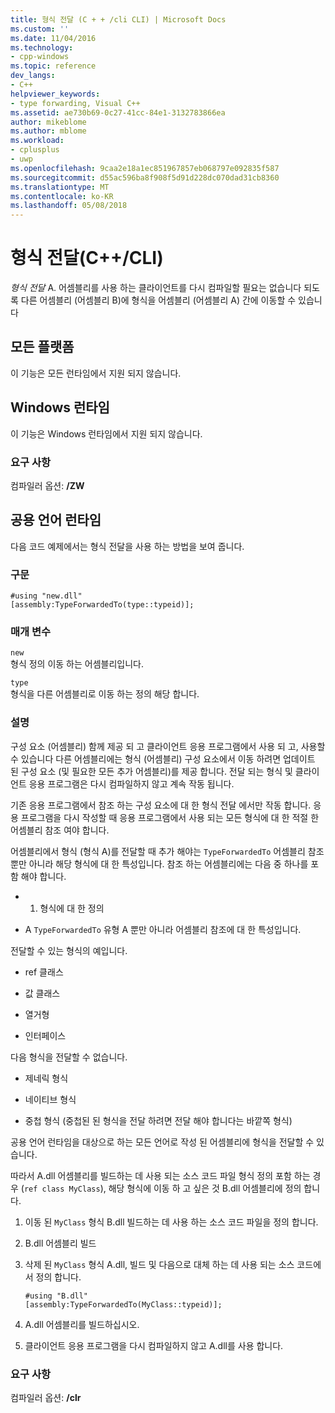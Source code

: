 ```yaml
---
title: 형식 전달 (C + + /cli CLI) | Microsoft Docs
ms.custom: ''
ms.date: 11/04/2016
ms.technology:
- cpp-windows
ms.topic: reference
dev_langs:
- C++
helpviewer_keywords:
- type forwarding, Visual C++
ms.assetid: ae730b69-0c27-41cc-84e1-3132783866ea
author: mikeblome
ms.author: mblome
ms.workload:
- cplusplus
- uwp
ms.openlocfilehash: 9caa2e18a1ec851967857eb068797e092835f587
ms.sourcegitcommit: d55ac596ba8f908f5d91d228dc070dad31cb8360
ms.translationtype: MT
ms.contentlocale: ko-KR
ms.lasthandoff: 05/08/2018
---
```

# <a name="type-forwarding-ccli"></a>형식 전달(C++/CLI)
*형식 전달* A. 어셈블리를 사용 하는 클라이언트를 다시 컴파일할 필요는 없습니다 되도록 다른 어셈블리 (어셈블리 B)에 형식을 어셈블리 (어셈블리 A) 간에 이동할 수 있습니다  
  
## <a name="all-platforms"></a>모든 플랫폼  
 이 기능은 모든 런타임에서 지원 되지 않습니다.  
  
## <a name="windows-runtime"></a>Windows 런타임  
 이 기능은 Windows 런타임에서 지원 되지 않습니다.  
  
### <a name="requirements"></a>요구 사항  
 컴파일러 옵션: **/ZW**  
  
## <a name="common-language-runtime"></a>공용 언어 런타임  
 다음 코드 예제에서는 형식 전달을 사용 하는 방법을 보여 줍니다.  
  
### <a name="syntax"></a>구문  
  
```  
#using "new.dll"  
[assembly:TypeForwardedTo(type::typeid)];  
```  
  
### <a name="parameters"></a>매개 변수  
 `new`  
 형식 정의 이동 하는 어셈블리입니다.  
  
 `type`  
 형식을 다른 어셈블리로 이동 하는 정의 해당 합니다.  
  
### <a name="remarks"></a>설명  
 구성 요소 (어셈블리) 함께 제공 되 고 클라이언트 응용 프로그램에서 사용 되 고, 사용할 수 있습니다 다른 어셈블리에는 형식 (어셈블리) 구성 요소에서 이동 하려면 업데이트 된 구성 요소 (및 필요한 모든 추가 어셈블리)를 제공 합니다. 전달 되는 형식 및 클라이언트 응용 프로그램은 다시 컴파일하지 않고 계속 작동 됩니다.  
  
 기존 응용 프로그램에서 참조 하는 구성 요소에 대 한 형식 전달 에서만 작동 합니다. 응용 프로그램을 다시 작성할 때 응용 프로그램에서 사용 되는 모든 형식에 대 한 적절 한 어셈블리 참조 여야 합니다.  
  
 어셈블리에서 형식 (형식 A)를 전달할 때 추가 해야는 `TypeForwardedTo` 어셈블리 참조 뿐만 아니라 해당 형식에 대 한 특성입니다. 참조 하는 어셈블리에는 다음 중 하나를 포함 해야 합니다.  
  
-   1. 형식에 대 한 정의  
  
-   A `TypeForwardedTo` 유형 A 뿐만 아니라 어셈블리 참조에 대 한 특성입니다.  
  
 전달할 수 있는 형식의 예입니다.  
  
-   ref 클래스  
  
-   값 클래스  
  
-   열거형  
  
-   인터페이스  
  
 다음 형식을 전달할 수 없습니다.  
  
-   제네릭 형식  
  
-   네이티브 형식  
  
-   중첩 형식 (중첩된 된 형식을 전달 하려면 전달 해야 합니다는 바깥쪽 형식)  
  
 공용 언어 런타임을 대상으로 하는 모든 언어로 작성 된 어셈블리에 형식을 전달할 수 있습니다.  
  
 따라서 A.dll 어셈블리를 빌드하는 데 사용 되는 소스 코드 파일 형식 정의 포함 하는 경우 (`ref class MyClass`), 해당 형식에 이동 하 고 싶은 것 B.dll 어셈블리에 정의 합니다.  
  
1.  이동 된 `MyClass` 형식 B.dll 빌드하는 데 사용 하는 소스 코드 파일을 정의 합니다.  
  
2.  B.dll 어셈블리 빌드  
  
3.  삭제 된 `MyClass` 형식 A.dll, 빌드 및 다음으로 대체 하는 데 사용 되는 소스 코드에서 정의 합니다.  
  
    ```  
    #using "B.dll"  
    [assembly:TypeForwardedTo(MyClass::typeid)];  
    ```  
  
4.  A.dll 어셈블리를 빌드하십시오.  
  
5.  클라이언트 응용 프로그램을 다시 컴파일하지 않고 A.dll를 사용 합니다.  
  
### <a name="requirements"></a>요구 사항  
 컴파일러 옵션: **/clr**